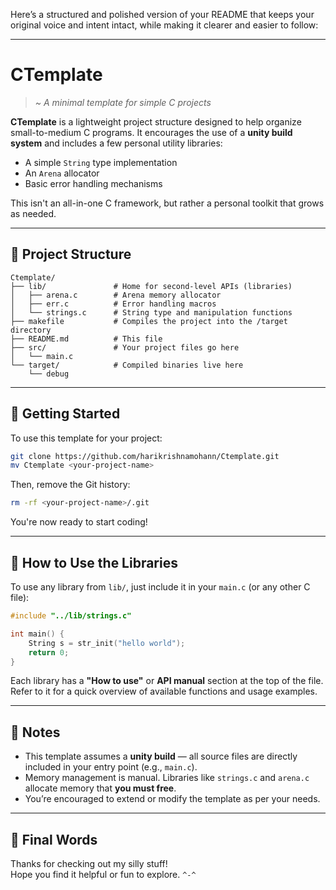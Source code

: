 Here’s a structured and polished version of your README that keeps your original voice and intent intact, while making it clearer and easier to follow:

---

# CTemplate  
> _~ A minimal template for simple C projects_

**CTemplate** is a lightweight project structure designed to help organize small-to-medium C programs. It encourages the use of a **unity build system** and includes a few personal utility libraries:

- A simple `String` type implementation  
- An `Arena` allocator  
- Basic error handling mechanisms

This isn't an all-in-one C framework, but rather a personal toolkit that grows as needed.

---

## 📁 Project Structure

```
Ctemplate/
├── lib/               # Home for second-level APIs (libraries)
│   ├── arena.c        # Arena memory allocator
│   ├── err.c          # Error handling macros
│   └── strings.c      # String type and manipulation functions
├── makefile           # Compiles the project into the /target directory
├── README.md          # This file
├── src/               # Your project files go here
│   └── main.c
└── target/            # Compiled binaries live here
    └── debug
```

---

## 🚀 Getting Started

To use this template for your project:

```bash
git clone https://github.com/harikrishnamohann/Ctemplate.git
mv Ctemplate <your-project-name>
```

Then, remove the Git history:

```bash
rm -rf <your-project-name>/.git
```

You're now ready to start coding!

---

## 🧠 How to Use the Libraries

To use any library from `lib/`, just include it in your `main.c` (or any other C file):

```c
#include "../lib/strings.c"

int main() {
    String s = str_init("hello world");
    return 0;
}
```

Each library has a **"How to use"** or **API manual** section at the top of the file. Refer to it for a quick overview of available functions and usage examples.

---

## 📌 Notes

- This template assumes a **unity build** — all source files are directly included in your entry point (e.g., `main.c`).
- Memory management is manual. Libraries like `strings.c` and `arena.c` allocate memory that **you must free**.
- You’re encouraged to extend or modify the template as per your needs.

---

## 💬 Final Words

Thanks for checking out my silly stuff!  
Hope you find it helpful or fun to explore. `^-^`
